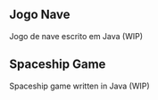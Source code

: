 ## Jogo Nave

Jogo de nave escrito em Java (WIP)

## Spaceship Game

Spaceship game written in Java (WIP)